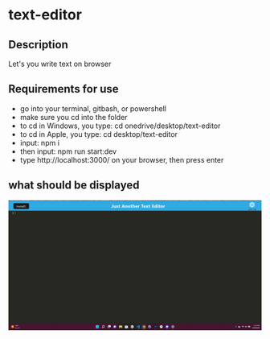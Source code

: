 # text-editor

## Description

Let's you write text on browser

## Requirements for use

- go into your terminal, gitbash, or powershell
- make sure you cd into the folder
- to cd in Windows, you type: cd onedrive/desktop/text-editor
- to cd in Apple, you type: cd desktop/text-editor
- input: npm i
- then input: npm run start:dev
- type http://localhost:3000/ on your browser, then press enter

## what should be displayed

![image](/client/src/images/Untitled-4.png)
